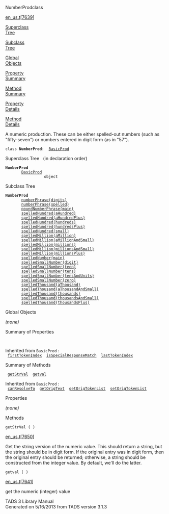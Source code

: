 <span class="title">NumberProd</span><span class="type">class</span>

[en_us.t](../file/en_us.t.html)\[[7639](../source/en_us.t.html#7639)\]

[Superclass  
Tree](#_SuperClassTree_)

[Subclass  
Tree](#_SubClassTree_)

[Global  
Objects](#_ObjectSummary_)

[Property  
Summary](#_PropSummary_)

[Method  
Summary](#_MethodSummary_)

[Property  
Details](#_Properties_)

[Method  
Details](#_Methods_)

<div class="fdesc">

A numeric production. These can be either spelled-out numbers (such as
"fifty-seven") or numbers entered in digit form (as in "57").

`class `**`NumberProd`**` :   `[`BasicProd`](../object/BasicProd.html)

</div>

<span id="_SuperClassTree_"></span>

<div class="mjhd">

<span class="hdln">Superclass Tree</span>   (in declaration order)

</div>

**`NumberProd`**  
`         `[`BasicProd`](../object/BasicProd.html)  
`                 object`  
<span id="_SubClassTree_"></span>

<div class="mjhd">

<span class="hdln">Subclass Tree</span>  

</div>

**`NumberProd`**  
`         `[`numberPhrase(digits)`](../object/numberPhrase(digits).html)  
`         `[`numberPhrase(spelled)`](../object/numberPhrase(spelled).html)  
`         `[`poundNumberPhrase(main)`](../object/poundNumberPhrase(main).html)  
`         `[`spelledHundred(aHundred)`](../object/spelledHundred(aHundred).html)  
`         `[`spelledHundred(aHundredPlus)`](../object/spelledHundred(aHundredPlus).html)  
`         `[`spelledHundred(hundreds)`](../object/spelledHundred(hundreds).html)  
`         `[`spelledHundred(hundredsPlus)`](../object/spelledHundred(hundredsPlus).html)  
`         `[`spelledHundred(small)`](../object/spelledHundred(small).html)  
`         `[`spelledMillion(aMillion)`](../object/spelledMillion(aMillion).html)  
`         `[`spelledMillion(aMillionAndSmall)`](../object/spelledMillion(aMillionAndSmall).html)  
`         `[`spelledMillion(millions)`](../object/spelledMillion(millions).html)  
`         `[`spelledMillion(millionsAndSmall)`](../object/spelledMillion(millionsAndSmall).html)  
`         `[`spelledMillion(millionsPlus)`](../object/spelledMillion(millionsPlus).html)  
`         `[`spelledNumber(main)`](../object/spelledNumber(main).html)  
`         `[`spelledSmallNumber(digit)`](../object/spelledSmallNumber(digit).html)  
`         `[`spelledSmallNumber(teen)`](../object/spelledSmallNumber(teen).html)  
`         `[`spelledSmallNumber(tens)`](../object/spelledSmallNumber(tens).html)  
`         `[`spelledSmallNumber(tensAndUnits)`](../object/spelledSmallNumber(tensAndUnits).html)  
`         `[`spelledSmallNumber(zero)`](../object/spelledSmallNumber(zero).html)  
`         `[`spelledThousand(aThousand)`](../object/spelledThousand(aThousand).html)  
`         `[`spelledThousand(aThousandAndSmall)`](../object/spelledThousand(aThousandAndSmall).html)  
`         `[`spelledThousand(thousands)`](../object/spelledThousand(thousands).html)  
`         `[`spelledThousand(thousandsAndSmall)`](../object/spelledThousand(thousandsAndSmall).html)  
`         `[`spelledThousand(thousandsPlus)`](../object/spelledThousand(thousandsPlus).html)  
<span id="_ObjectSummary_"></span>

<div class="mjhd">

<span class="hdln">Global Objects</span>  

</div>

*(none)* <span id="_PropSummary_"></span>

<div class="mjhd">

<span class="hdln">Summary of Properties</span>  

</div>

` `

Inherited from `BasicProd` :  
` `[`firstTokenIndex`](../object/BasicProd.html#firstTokenIndex)`  `[`isSpecialResponseMatch`](../object/BasicProd.html#isSpecialResponseMatch)`  `[`lastTokenIndex`](../object/BasicProd.html#lastTokenIndex)`  `

<span id="_MethodSummary_"></span>

<div class="mjhd">

<span class="hdln">Summary of Methods</span>  

</div>

` `[`getStrVal`](#getStrVal)`  `[`getval`](#getval)`  `

Inherited from `BasicProd` :  
` `[`canResolveTo`](../object/BasicProd.html#canResolveTo)`  `[`getOrigText`](../object/BasicProd.html#getOrigText)`  `[`getOrigTokenList`](../object/BasicProd.html#getOrigTokenList)`  `[`setOrigTokenList`](../object/BasicProd.html#setOrigTokenList)`  `

<span id="_Properties_"></span>

<div class="mjhd">

<span class="hdln">Properties</span>  

</div>

*(none)* <span id="_Methods_"></span>

<div class="mjhd">

<span class="hdln">Methods</span>  

</div>

<span id="getStrVal"></span>

`getStrVal ( )`

[en_us.t](../file/en_us.t.html)\[[7650](../source/en_us.t.html#7650)\]

<div class="desc">

Get the string version of the numeric value. This should return a
string, but the string should be in digit form. If the original entry
was in digit form, then the original entry should be returned;
otherwise, a string should be constructed from the integer value. By
default, we'll do the latter.

</div>

<span id="getval"></span>

`getval ( )`

[en_us.t](../file/en_us.t.html)\[[7641](../source/en_us.t.html#7641)\]

<div class="desc">

get the numeric (integer) value

</div>

<div class="ftr">

TADS 3 Library Manual  
Generated on 5/16/2013 from TADS version 3.1.3

</div>
